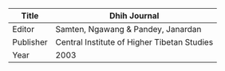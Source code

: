 |Title | Dhih Journal 
| --- | --- 
|Editor | Samten, Ngawang & Pandey, Janardan
|Publisher | Central Institute of Higher Tibetan Studies
|Year | 2003